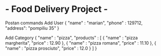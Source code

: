 # -  Food Delivery Project - 

Postan commands 
  Add User
    { 
      "name" : "marian",
      "phone" : 129712,
      "address": "pompiliu 35"
    }
    
 Add Category
  {
	"name" : "pizza",
	"products" : [
			{
				"name" : "pizza margherita",
				"price" : 12.90
			},
			{
				"name" : "pizza romana",
				"price" : 11.10
			},
			{
				"name" : "pizza prosciuto",
				"price" : 12.0
			}
	]
}
